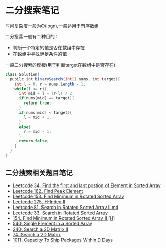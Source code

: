 # 二分搜索笔记

时间复杂度一般为O(logn),一般适用于有序数组

二分搜索一般有二种目的：

- 判断一个特定的值是否在数组中存在
- 在数组中寻找满足条件的值

一般二分搜索的模板(用于判断target在数组中是否存在)

```java
class Solution{
  pubilc int binarySearch(int[] nums, int target){
    int l = 0, r = nums.length - 1;
    while(l <= r){
      int mid = l + (r-l) / 2;
      if(nums[mid] == target){
        return true;
      }
      if(nums[mid] < target){
        l = mid + 1;
      }
      else{
        r = mid - 1;
      }
      return false;
    }  
  }
}

```

## 二分搜索相关题目笔记

- [Leetcode 34. Find the first and last postion of Element in Sorted Array](https://github.com/wruochao19/Leetcode-Note/blob/main/Binary_Search/34.%20Find%20First%20and%20Last%20Position%20of%20Element%20in%20Sorted%20Array.md)
- [Leetcode 162. Find Peak Element](https://github.com/wruochao19/Leetcode-Note/blob/main/Binary_Search/162.%20Find%20Peak%20Element.md)
- [Leetcode 153. Find Minimum in Rotated Sorted Array](https://github.com/wruochao19/Leetcode-Note/blob/main/Binary_Search/153.%20Find%20Minimum%20in%20Rotated%20Sorted%20Array.md)
- [Leetcode 275. H-Index II](https://github.com/wruochao19/Leetcode-Note/blob/main/Binary_Search/275.%20H-Index%20II)
- [Leetcode 81. Search in Rotated Sorted Array II.md](https://github.com/wruochao19/Leetcode-Note/blob/main/Binary_Search/81.%20Search%20in%20Rotated%20Sorted%20Array%20II.md)
- [Leetcode 33. Search in Rotated Sorted Array](https://github.com/wruochao19/Leetcode-Note/blob/main/Binary_Search/33.%20Search%20in%20Rotated%20Sorted%20Array.md)
- [154. Find Minimum in Rotated Sorted Array II [H]](https://github.com/wruochao19/Leetcode-Note/blob/main/Binary_Search/154.%20Find%20Minimum%20in%20Rotated%20Sorted%20Array%20II%20%5BH%5D.md)
- [540. Single Element in a Sorted Array](https://github.com/wruochao19/Leetcode-Note/blob/main/Binary_Search/540.%20Single%20Element%20in%20a%20Sorted%20Array.md)
- [240. Search a 2D Matrix II](https://github.com/wruochao19/Leetcode-Note/blob/main/Binary_Search/240.%20Search%20a%202D%20Matrix%20II.md)
- [74. Search a 2D Matrix](https://github.com/wruochao19/Leetcode-Note/blob/main/Binary_Search/74.%20Search%20a%202D%20Matrix.md)
- [1011. Capacity To Ship Packages Within D Days](https://github.com/wruochao19/Leetcode-Note/blob/main/Binary_Search/1011.%20Capacity%20To%20Ship%20Packages%20Within%20D%20Days.md)

